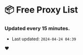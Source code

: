 # :package: Free Proxy List
### Updated every 15 minutes.

- Last updated: `2024-04-24 04:39`

:heart:
